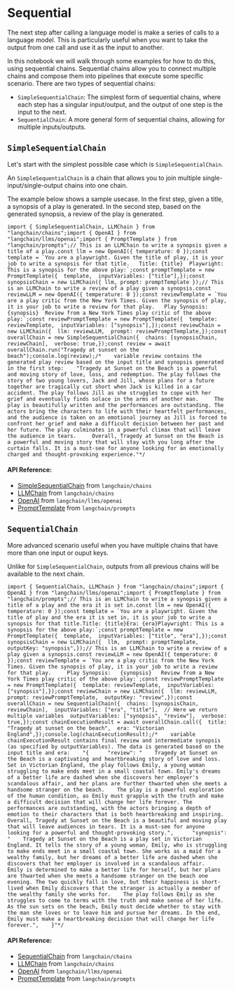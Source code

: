 Sequential
==========

The next step after calling a language model is make a series of calls to a language model. This is particularly useful when you want to take the output from one call and use it as the input to another.

In this notebook we will walk through some examples for how to do this, using sequential chains. Sequential chains allow you to connect multiple chains and compose them into pipelines that execute some specific scenario. There are two types of sequential chains:

*   `SimpleSequentialChain`: The simplest form of sequential chains, where each step has a singular input/output, and the output of one step is the input to the next.
*   `SequentialChain`: A more general form of sequential chains, allowing for multiple inputs/outputs.

`SimpleSequentialChain`[](#simplesequentialchain "Direct link to simplesequentialchain")
-----------------------------------------------------------------------------------------

Let's start with the simplest possible case which is `SimpleSequentialChain`.

An `SimpleSequentialChain` is a chain that allows you to join multiple single-input/single-output chains into one chain.

The example below shows a sample usecase. In the first step, given a title, a synopsis of a play is generated. In the second step, based on the generated synopsis, a review of the play is generated.

    import { SimpleSequentialChain, LLMChain } from "langchain/chains";import { OpenAI } from "langchain/llms/openai";import { PromptTemplate } from "langchain/prompts";// This is an LLMChain to write a synopsis given a title of a play.const llm = new OpenAI({ temperature: 0 });const template = `You are a playwright. Given the title of play, it is your job to write a synopsis for that title.   Title: {title}  Playwright: This is a synopsis for the above play:`;const promptTemplate = new PromptTemplate({  template,  inputVariables: ["title"],});const synopsisChain = new LLMChain({ llm, prompt: promptTemplate });// This is an LLMChain to write a review of a play given a synopsis.const reviewLLM = new OpenAI({ temperature: 0 });const reviewTemplate = `You are a play critic from the New York Times. Given the synopsis of play, it is your job to write a review for that play.   Play Synopsis:  {synopsis}  Review from a New York Times play critic of the above play:`;const reviewPromptTemplate = new PromptTemplate({  template: reviewTemplate,  inputVariables: ["synopsis"],});const reviewChain = new LLMChain({  llm: reviewLLM,  prompt: reviewPromptTemplate,});const overallChain = new SimpleSequentialChain({  chains: [synopsisChain, reviewChain],  verbose: true,});const review = await overallChain.run("Tragedy at sunset on the beach");console.log(review);/*    variable review contains the generated play review based on the input title and synopsis generated in the first step:    "Tragedy at Sunset on the Beach is a powerful and moving story of love, loss, and redemption. The play follows the story of two young lovers, Jack and Jill, whose plans for a future together are tragically cut short when Jack is killed in a car accident. The play follows Jill as she struggles to cope with her grief and eventually finds solace in the arms of another man.     The play is beautifully written and the performances are outstanding. The actors bring the characters to life with their heartfelt performances, and the audience is taken on an emotional journey as Jill is forced to confront her grief and make a difficult decision between her past and her future. The play culminates in a powerful climax that will leave the audience in tears.     Overall, Tragedy at Sunset on the Beach is a powerful and moving story that will stay with you long after the curtain falls. It is a must-see for anyone looking for an emotionally charged and thought-provoking experience."*/

#### API Reference:

*   [SimpleSequentialChain](/docs/api/chains/classes/SimpleSequentialChain) from `langchain/chains`
*   [LLMChain](/docs/api/chains/classes/LLMChain) from `langchain/chains`
*   [OpenAI](/docs/api/llms_openai/classes/OpenAI) from `langchain/llms/openai`
*   [PromptTemplate](/docs/api/prompts/classes/PromptTemplate) from `langchain/prompts`

`SequentialChain`[](#sequentialchain "Direct link to sequentialchain")
-----------------------------------------------------------------------

More advanced scenario useful when you have multiple chains that have more than one input or ouput keys.

Unlike for `SimpleSequentialChain`, outputs from all previous chains will be available to the next chain.

    import { SequentialChain, LLMChain } from "langchain/chains";import { OpenAI } from "langchain/llms/openai";import { PromptTemplate } from "langchain/prompts";// This is an LLMChain to write a synopsis given a title of a play and the era it is set in.const llm = new OpenAI({ temperature: 0 });const template = `You are a playwright. Given the title of play and the era it is set in, it is your job to write a synopsis for that title.Title: {title}Era: {era}Playwright: This is a synopsis for the above play:`;const promptTemplate = new PromptTemplate({  template,  inputVariables: ["title", "era"],});const synopsisChain = new LLMChain({  llm,  prompt: promptTemplate,  outputKey: "synopsis",});// This is an LLMChain to write a review of a play given a synopsis.const reviewLLM = new OpenAI({ temperature: 0 });const reviewTemplate = `You are a play critic from the New York Times. Given the synopsis of play, it is your job to write a review for that play.     Play Synopsis:   {synopsis}   Review from a New York Times play critic of the above play:`;const reviewPromptTemplate = new PromptTemplate({  template: reviewTemplate,  inputVariables: ["synopsis"],});const reviewChain = new LLMChain({  llm: reviewLLM,  prompt: reviewPromptTemplate,  outputKey: "review",});const overallChain = new SequentialChain({  chains: [synopsisChain, reviewChain],  inputVariables: ["era", "title"],  // Here we return multiple variables  outputVariables: ["synopsis", "review"],  verbose: true,});const chainExecutionResult = await overallChain.call({  title: "Tragedy at sunset on the beach",  era: "Victorian England",});console.log(chainExecutionResult);/*    variable chainExecutionResult contains final review and intermediate synopsis (as specified by outputVariables). The data is generated based on the input title and era:    "{      "review": "    Tragedy at Sunset on the Beach is a captivating and heartbreaking story of love and loss. Set in Victorian England, the play follows Emily, a young woman struggling to make ends meet in a small coastal town. Emily's dreams of a better life are dashed when she discovers her employer's scandalous affair, and her plans are further thwarted when she meets a handsome stranger on the beach.    The play is a powerful exploration of the human condition, as Emily must grapple with the truth and make a difficult decision that will change her life forever. The performances are outstanding, with the actors bringing a depth of emotion to their characters that is both heartbreaking and inspiring.    Overall, Tragedy at Sunset on the Beach is a beautiful and moving play that will leave audiences in tears. It is a must-see for anyone looking for a powerful and thought-provoking story.",      "synopsis": "    Tragedy at Sunset on the Beach is a play set in Victorian England. It tells the story of a young woman, Emily, who is struggling to make ends meet in a small coastal town. She works as a maid for a wealthy family, but her dreams of a better life are dashed when she discovers that her employer is involved in a scandalous affair.    Emily is determined to make a better life for herself, but her plans are thwarted when she meets a handsome stranger on the beach one evening. The two quickly fall in love, but their happiness is short-lived when Emily discovers that the stranger is actually a member of the wealthy family she works for.    The play follows Emily as she struggles to come to terms with the truth and make sense of her life. As the sun sets on the beach, Emily must decide whether to stay with the man she loves or to leave him and pursue her dreams. In the end, Emily must make a heartbreaking decision that will change her life forever.",    }"*/

#### API Reference:

*   [SequentialChain](/docs/api/chains/classes/SequentialChain) from `langchain/chains`
*   [LLMChain](/docs/api/chains/classes/LLMChain) from `langchain/chains`
*   [OpenAI](/docs/api/llms_openai/classes/OpenAI) from `langchain/llms/openai`
*   [PromptTemplate](/docs/api/prompts/classes/PromptTemplate) from `langchain/prompts`